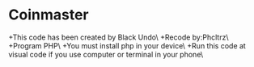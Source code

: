 # Coinmaster
+This code has been created by Black Undo\\
+Recode by:Phcltrz\\
+Program PHP\\
+You must install php in your device\\
+Run this code at visual code if you use computer or terminal in your phone\\
